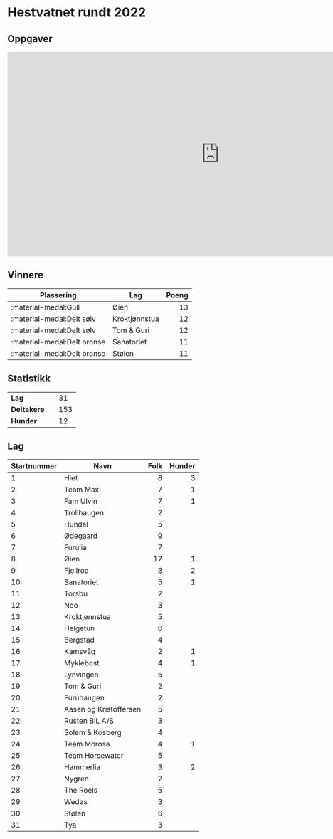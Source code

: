 # Hestvatnet rundt 2022

## Oppgaver

<iframe src="https://docs.google.com/presentation/d/e/2PACX-1vSeIknnwolnkItKYC3HtnQzMVOrdLXkbLIiRUxf7RSo5R2h-Vv3nguI9MX4Sc6LK7WbhWC-udeLuHgu/embed?start=false&loop=false&delayms=10000" frameborder="0" width="951" height="460" allowfullscreen="true" mozallowfullscreen="true" webkitallowfullscreen="true"></iframe>

## Vinnere

| Plassering                                              | Lag           | Poeng |
| ------------------------------------------------------- | ------------- | ----: |
| <span class="gold">:material-medal:</span>Gull          | Øien          |    13 |
| <span class="silver">:material-medal:</span>Delt sølv   | Kroktjønnstua |    12 |
| <span class="silver">:material-medal:</span>Delt sølv   | Tom & Guri    |    12 |
| <span class="bronze">:material-medal:</span>Delt bronse | Sanatoriet    |    11 |
| <span class="bronze">:material-medal:</span>Delt bronse | Stølen        |    11 |

## Statistikk

<table>
<tr><td><strong>Lag</strong><td><td>31</td></tr>
<tr><td><strong>Deltakere</strong><td><td>153</td></tr>
<tr><td><strong>Hunder</strong><td><td>12</td></tr>
</table>

## Lag

| Startnummer | Navn                   | Folk | Hunder |
| ----------- | ---------------------- | ---: | -----: |
| 1           | Hiet                   |    8 |      3 |
| 2           | Team Max               |    7 |      1 |
| 3           | Fam Ulvin              |    7 |      1 |
| 4           | Trollhaugen            |    2 |        |
| 5           | Hundal                 |    5 |        |
| 6           | Ødegaard               |    9 |        |
| 7           | Furulia                |    7 |        |
| 8           | Øien                   |   17 |      1 |
| 9           | Fjellroa               |    3 |      2 |
| 10          | Sanatoriet             |    5 |      1 |
| 11          | Torsbu                 |    2 |        |
| 12          | Neo                    |    3 |        |
| 13          | Kroktjønnstua          |    5 |        |
| 14          | Helgetun               |    6 |        |
| 15          | Bergstad               |    4 |        |
| 16          | Kamsvåg                |    2 |      1 |
| 17          | Myklebost              |    4 |      1 |
| 18          | Lynvingen              |    5 |        |
| 19          | Tom & Guri             |    2 |        |
| 20          | Furuhaugen             |    2 |        |
| 21          | Aasen og Kristoffersen |    5 |        |
| 22          | Rusten BiL A/S         |    3 |        |
| 23          | Solem & Kosberg        |    4 |        |
| 24          | Team Morosa            |    4 |      1 |
| 25          | Team Horsewater        |    5 |        |
| 26          | Hammerlia              |    3 |      2 |
| 27          | Nygren                 |    2 |        |
| 28          | The Roels              |    5 |        |
| 29          | Wedøs                  |    3 |        |
| 30          | Stølen                 |    6 |        |
| 31          | Tya                    |    3 |        |
